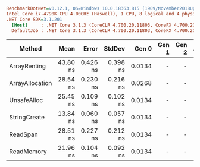 ``` ini

BenchmarkDotNet=v0.12.1, OS=Windows 10.0.18363.815 (1909/November2018Update/19H2)
Intel Core i7-4790K CPU 4.00GHz (Haswell), 1 CPU, 8 logical and 4 physical cores
.NET Core SDK=3.1.201
  [Host]     : .NET Core 3.1.3 (CoreCLR 4.700.20.11803, CoreFX 4.700.20.12001), X64 RyuJIT
  DefaultJob : .NET Core 3.1.3 (CoreCLR 4.700.20.11803, CoreFX 4.700.20.12001), X64 RyuJIT


```
|          Method |     Mean |    Error |   StdDev |  Gen 0 | Gen 1 | Gen 2 | Allocated |
|---------------- |---------:|---------:|---------:|-------:|------:|------:|----------:|
|    ArrayRenting | 43.80 ns | 0.426 ns | 0.398 ns | 0.0134 |     - |     - |      56 B |
| ArrayAllocation | 28.54 ns | 0.230 ns | 0.216 ns | 0.0268 |     - |     - |     112 B |
|     UnsafeAlloc | 25.45 ns | 0.109 ns | 0.102 ns | 0.0134 |     - |     - |      56 B |
|    StringCreate | 13.84 ns | 0.060 ns | 0.057 ns | 0.0134 |     - |     - |      56 B |
|        ReadSpan | 28.51 ns | 0.227 ns | 0.212 ns | 0.0134 |     - |     - |      56 B |
|      ReadMemory | 21.96 ns | 0.104 ns | 0.092 ns | 0.0134 |     - |     - |      56 B |
